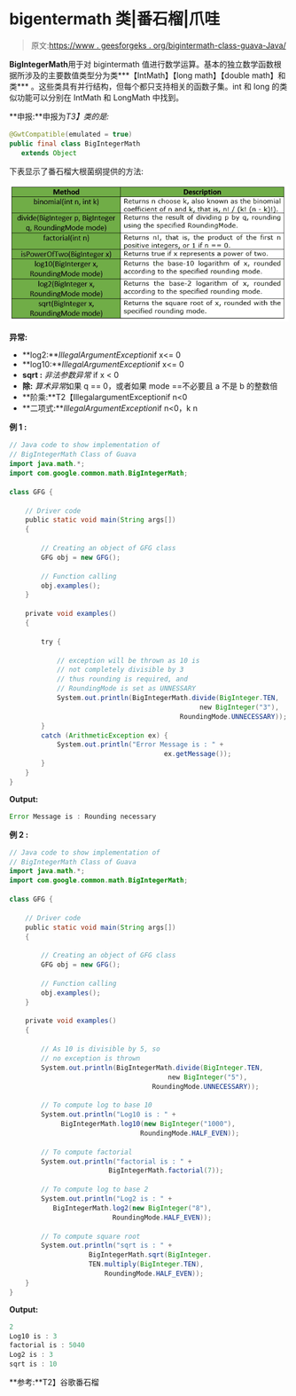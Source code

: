 # bigentermath 类|番石榴|爪哇

> 原文:[https://www . geesforgeks . org/bigintermath-class-guava-Java/](https://www.geeksforgeeks.org/bigintegermath-class-guava-java/)

**BigIntegerMath**用于对 bigintermath 值进行数学运算。基本的独立数学函数根据所涉及的主要数值类型分为类***【IntMath】【long math】【double math】和类*** 。这些类具有并行结构，但每个都只支持相关的函数子集。int 和 long 的类似功能可以分别在 IntMath 和 LongMath 中找到。

**申报:**申报为*T3】类的是:*

```java
@GwtCompatible(emulated = true)
public final class BigIntegerMath
   extends Object

```

下表显示了番石榴大根菌纲提供的方法:

![](img/cbf47551ffd5c571ed3198c0abdde287.png)

**异常:**

*   **log2:***IllegalArgumentException*if x<= 0
*   **log10:***IllegalArgumentException*if x<= 0
*   **sqrt :** *非法参数异常* if x < 0
*   **除:** *算术异常*如果 q == 0，或者如果 mode ==不必要且 a 不是 b 的整数倍
*   **阶乘:**T2【IllegalargumentExceptionif n<0
*   **二项式:***IllegalArgumentException*if n<0，k n

**例 1 :**

```java
// Java code to show implementation of
// BigIntegerMath Class of Guava
import java.math.*;
import com.google.common.math.BigIntegerMath;

class GFG {

    // Driver code
    public static void main(String args[])
    {

        // Creating an object of GFG class
        GFG obj = new GFG();

        // Function calling
        obj.examples();
    }

    private void examples()
    {

        try {

            // exception will be thrown as 10 is
            // not completely divisible by 3
            // thus rounding is required, and
            // RoundingMode is set as UNNESSARY
            System.out.println(BigIntegerMath.divide(BigInteger.TEN,
                                                new BigInteger("3"), 
                                           RoundingMode.UNNECESSARY));
        }
        catch (ArithmeticException ex) {
            System.out.println("Error Message is : " +
                                       ex.getMessage());
        }
    }
}
```

**Output:**

```java
Error Message is : Rounding necessary

```

**例 2 :**

```java
// Java code to show implementation of
// BigIntegerMath Class of Guava
import java.math.*;
import com.google.common.math.BigIntegerMath;

class GFG {

    // Driver code
    public static void main(String args[])
    {

        // Creating an object of GFG class
        GFG obj = new GFG();

        // Function calling
        obj.examples();
    }

    private void examples()
    {

        // As 10 is divisible by 5, so
        // no exception is thrown
        System.out.println(BigIntegerMath.divide(BigInteger.TEN,
                                        new BigInteger("5"),
                                    RoundingMode.UNNECESSARY));

        // To compute log to base 10
        System.out.println("Log10 is : " + 
             BigIntegerMath.log10(new BigInteger("1000"), 
                                 RoundingMode.HALF_EVEN));

        // To compute factorial
        System.out.println("factorial is : " + 
                         BigIntegerMath.factorial(7));

        // To compute log to base 2
        System.out.println("Log2 is : " + 
           BigIntegerMath.log2(new BigInteger("8"),
                          RoundingMode.HALF_EVEN));

        // To compute square root
        System.out.println("sqrt is : " +       
                    BigIntegerMath.sqrt(BigInteger.
                    TEN.multiply(BigInteger.TEN),
                        RoundingMode.HALF_EVEN));
    }
}
```

**Output:**

```java
2
Log10 is : 3
factorial is : 5040
Log2 is : 3
sqrt is : 10

```

**参考:**T2】谷歌番石榴